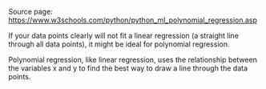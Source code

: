Source page: https://www.w3schools.com/python/python_ml_polynomial_regression.asp

If your data points clearly will not fit a linear regression (a straight line through all data points), it might be ideal for polynomial regression.

Polynomial regression, like linear regression, uses the relationship between the variables x and y to find the best way to draw a line through the data points.

